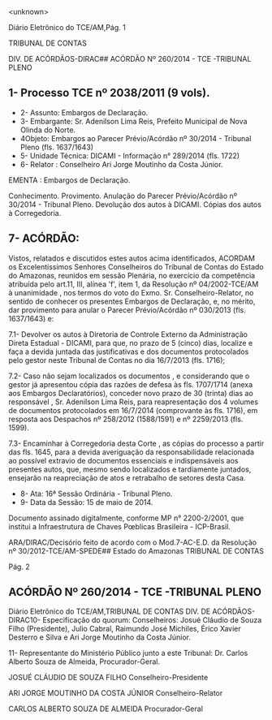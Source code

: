&lt;unknown&gt;

Diário Eletrônico do TCE/AM,Pág. 1

TRIBUNAL DE CONTAS

DIV. DE ACÓRDÃOS-DIRAC## ACÓRDÃO Nº 260/2014 - TCE -TRIBUNAL PLENO

## 1- Processo TCE nº 2038/2011 (9 vols).

- 2- Assunto: Embargos de Declaração.
- 3- Embargante: Sr. Adenilson Lima Reis, Prefeito Municipal de Nova Olinda do Norte.
- 4Objeto: Embargos  ao  Parecer  Prévio/Acórdão  nº  30/2014  -  Tribunal  Pleno (fls. 1637/1643)
- 5- Unidade Técnica: DICAMI - Informação n° 289/2014 (fls. 1722)
- 6- Relator : Conselheiro Ari Jorge Moutinho da Costa Júnior.

EMENTA : Embargos de Declaração.

Conhecimento. Provimento. Anulação do Parecer  Prévio/Acórdão  nº  30/2014  -  Tribunal Pleno. Devolução dos autos à DICAMI. Cópias dos autos à Corregedoria.

## 7- ACÓRDÃO:

Vistos, relatados e discutidos estes autos acima identificados, ACORDAM os Excelentíssimos  Senhores Conselheiros  do  Tribunal  de  Contas  do  Estado  do  Amazonas, reunidos em sessão Plenária, no exercício da competência atribuída pelo art.11,  III, alínea 'f', item 1, da Resolução nº 04/2002-TCE/AM à unanimidade , nos termos do voto do Exmo. Sr. Conselheiro-Relator, no sentido de conhecer os presentes Embargos de Declaração, e, no  mérito, dar provimento para anular  o  Parecer  Prévio/Acórdão  nº  030/2013 (fls. 1637/1643) e:

7.1- Devolver os autos à Diretoria de Controle Externo da Administração Direta Estadual - DICAMI, para que, no prazo de 5 (cinco) dias, localize e faça  a devida juntada  das  justificativas  e  dos  documentos  protocolados  pelo  gestor  neste  Tribunal  de Contas no dia 16/7/2013 (fls. 1716);

7.2-  Caso  não  sejam  localizados  os  documentos ,  e  considerando  que  o gestor já apresentou cópia das razões de defesa às fls. 1707/1714 (anexa aos Embargos Declaratórios), conceder  novo  prazo  de  30  (trinta)  dias ao responsável ,  Sr.  Adenilson Lima Reis, para reapresentação dos 4 volumes de documentos protocolados em 16/7/2014 (comprovante  às  fls.  1716),  em  resposta  aos  Despachos  nº  258/2012  (1588/1591)  e  nº 2259/2013 (fls. 1599).

7.3- Encaminhar à Corregedoria desta Corte , as cópias do processo a partir das  fls.  1645,  para  a  devida  averiguação  da  responsabilidade  relacionada  ao  possível extravio  de  documentos  essenciais  e  indispensáveis  aos  presentes  autos,  que,  mesmo sendo localizados e tardiamente juntados, ensejarão na reapreciação de atos e retrabalho de setores desta Casa.

- 8- Ata: 16ª Sessão Ordinária - Tribunal Pleno.
- 9- Data da Sessão: 15 de maio de 2014.

Documento assinado digitalmente, conforme MP n° 2200-2/2001, que institui a Infraestrutura de Chaves Pœblicas Brasileira - ICP-Brasil.

ARA/DIRAC/Decisório feito de acordo com o Mod.7-AC-E.D. da Resolução nº 30/2012-TCE/AM-SPEDE## Estado do Amazonas TRIBUNAL DE CONTAS

Pág. 2

## ACÓRDÃO Nº 260/2014 - TCE -TRIBUNAL PLENO

Diário Eletrônico do TCE/AM,TRIBUNAL DE CONTAS DIV. DE ACÓRDÃOS-DIRAC10- Especificação do quorum: Conselheiros: Josué Cláudio de Souza Filho (Presidente), Julio Cabral, Raimundo José Michiles, Érico Xavier Desterro e Silva e Ari Jorge Moutinho da Costa Júnior.

11- Representante do Ministério Público junto a este Tribunal: Dr. Carlos Alberto Souza de Almeida, Procurador-Geral.

JOSUÉ CLÁUDIO DE SOUZA FILHO Conselheiro-Presidente

ARI JORGE MOUTINHO DA COSTA JÚNIOR Conselheiro-Relator

CARLOS ALBERTO SOUZA DE ALMEIDA Procurador-Geral